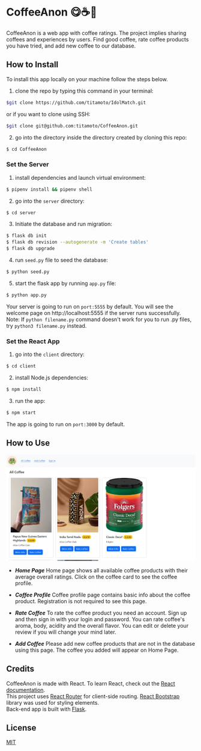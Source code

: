 # CoffeeAnon 😋☕🤢

CoffeeAnon is a web app with coffee ratings. The project implies sharing coffees and experiences by users.
Find good coffee, rate coffee products you have tried, and add new coffee to our database.

## How to Install

To install this app locally on your machine follow the steps below.

1. clone the repo by typing this command in your terminal:

```bash
$git clone https://github.com/titamoto/IdolMatch.git
```

or if you want to clone using SSH:

```bash
$git clone git@github.com:titamoto/CoffeeAnon.git
```

2. go into the directory inside the directory created by cloning this repo:

```bash
$ cd CoffeeAnon
```

### Set the Server

1. install dependencies and launch virtual environment:

```bash
$ pipenv install && pipenv shell
```

2. go into the `server` directory:

```bash
$ cd server
```

3. Initiate the database and run migration:

```bash
$ flask db init
$ flask db revision --autogenerate -m 'Create tables'
$ flask db upgrade
```

4. run `seed.py` file to seed the database:

```bash
$ python seed.py
```

5. start the flask app by running `app.py` file:

```bash
$ python app.py
```

Your server is going to run on `port:5555` by default. You will see the welcome page on http://localhost:5555 if the server runs successfully.  
Note: If `python filename.py` command doesn't work for you to run .py files, try `python3 filename.py` instead.

### Set the React App

1. go into the `client` directory:

```bash
$ cd client
```

2. install Node.js dependencies:

```bash
$ npm install
```

3. run the app:

```bash
$ npm start
```

The app is going to run on `port:3000` by default.

## How to Use

![CoffeeAnon Home Page](screenshots/coffee-anon-home.jpg)

- **_Home Page_**
  Home page shows all available coffee products with their average overall ratings.
  Click on the coffee card to see the coffee profile.

- **_Coffee Profile_**
  Coffee profile page contains basic info about the coffee product. Registration is not required to see this page.

- **_Rate Coffee_**
  To rate the coffee product you need an account. Sign up and then sign in with your login and password.
  You can rate coffee's aroma, body, acidity and the overall flavor. You can edit or delete your review if you will change your mind later.

- **_Add Coffee_**
  Please add new coffee products that are not in the database using this page. The coffee you added will appear on Home Page.

## Credits

CoffeeAnon is made with React. To learn React, check out the [React documentation](https://reactjs.org/).  
This project uses [React Router](https://reactrouter.com/) for client-side routing.
[React Bootstrap](https://react-bootstrap.netlify.app/) library was used for styling elements.  
Back-end app is built with [Flask](https://palletsprojects.com/p/flask/).

## License

[MIT](https://choosealicense.com/licenses/mit/)
